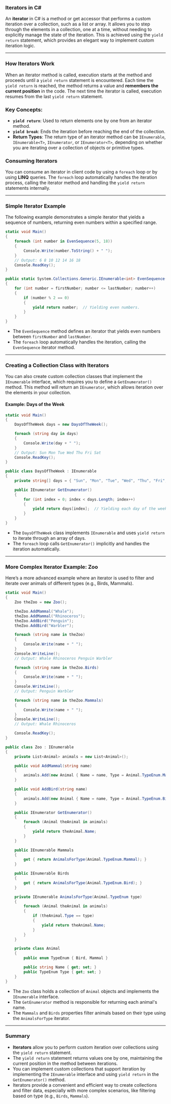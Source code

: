 ### **Iterators in C#**

An **iterator** in C# is a method or get accessor that performs a custom iteration over a collection, such as a list or array. It allows you to step through the elements in a collection, one at a time, without needing to explicitly manage the state of the iteration. This is achieved using the `yield return` statement, which provides an elegant way to implement custom iteration logic.

---

### **How Iterators Work**

When an iterator method is called, execution starts at the method and proceeds until a `yield return` statement is encountered. Each time the `yield return` is reached, the method returns a value and **remembers the current position** in the code. The next time the iterator is called, execution resumes from the last `yield return` statement.

### **Key Concepts:**
- **`yield return`**: Used to return elements one by one from an iterator method.
- **`yield break`**: Ends the iteration before reaching the end of the collection.
- **Return Types**: The return type of an iterator method can be `IEnumerable`, `IEnumerable<T>`, `IEnumerator`, or `IEnumerator<T>`, depending on whether you are iterating over a collection of objects or primitive types.

### **Consuming Iterators**

You can consume an iterator in client code by using a `foreach` loop or by using **LINQ** queries. The `foreach` loop automatically handles the iteration process, calling the iterator method and handling the `yield return` statements internally.

---

### **Simple Iterator Example**

The following example demonstrates a simple iterator that yields a sequence of numbers, returning even numbers within a specified range.

```csharp
static void Main()
{
    foreach (int number in EvenSequence(5, 18))
    {
        Console.Write(number.ToString() + " ");
    }
    // Output: 6 8 10 12 14 16 18
    Console.ReadKey();
}

public static System.Collections.Generic.IEnumerable<int> EvenSequence(int firstNumber, int lastNumber)
{
    for (int number = firstNumber; number <= lastNumber; number++)
    {
        if (number % 2 == 0)
        {
            yield return number;  // Yielding even numbers.
        }
    }
}
```

- The `EvenSequence` method defines an iterator that yields even numbers between `firstNumber` and `lastNumber`.
- The `foreach` loop automatically handles the iteration, calling the `EvenSequence` iterator method.

---

### **Creating a Collection Class with Iterators**

You can also create custom collection classes that implement the `IEnumerable` interface, which requires you to define a `GetEnumerator()` method. This method will return an `IEnumerator`, which allows iteration over the elements in your collection.

#### **Example: Days of the Week**

```csharp
static void Main()
{
    DaysOfTheWeek days = new DaysOfTheWeek();

    foreach (string day in days)
    {
        Console.Write(day + " ");
    }
    // Output: Sun Mon Tue Wed Thu Fri Sat
    Console.ReadKey();
}

public class DaysOfTheWeek : IEnumerable
{
    private string[] days = { "Sun", "Mon", "Tue", "Wed", "Thu", "Fri", "Sat" };

    public IEnumerator GetEnumerator()
    {
        for (int index = 0; index < days.Length; index++)
        {
            yield return days[index];  // Yielding each day of the week.
        }
    }
}
```

- The `DaysOfTheWeek` class implements `IEnumerable` and uses `yield return` to iterate through an array of days.
- The `foreach` loop calls `GetEnumerator()` implicitly and handles the iteration automatically.

---

### **More Complex Iterator Example: Zoo**

Here’s a more advanced example where an iterator is used to filter and iterate over animals of different types (e.g., Birds, Mammals).

```csharp
static void Main()
{
    Zoo theZoo = new Zoo();

    theZoo.AddMammal("Whale");
    theZoo.AddMammal("Rhinoceros");
    theZoo.AddBird("Penguin");
    theZoo.AddBird("Warbler");

    foreach (string name in theZoo)
    {
        Console.Write(name + " ");
    }
    Console.WriteLine();
    // Output: Whale Rhinoceros Penguin Warbler

    foreach (string name in theZoo.Birds)
    {
        Console.Write(name + " ");
    }
    Console.WriteLine();
    // Output: Penguin Warbler

    foreach (string name in theZoo.Mammals)
    {
        Console.Write(name + " ");
    }
    Console.WriteLine();
    // Output: Whale Rhinoceros

    Console.ReadKey();
}

public class Zoo : IEnumerable
{
    private List<Animal> animals = new List<Animal>();

    public void AddMammal(string name)
    {
        animals.Add(new Animal { Name = name, Type = Animal.TypeEnum.Mammal });
    }

    public void AddBird(string name)
    {
        animals.Add(new Animal { Name = name, Type = Animal.TypeEnum.Bird });
    }

    public IEnumerator GetEnumerator()
    {
        foreach (Animal theAnimal in animals)
        {
            yield return theAnimal.Name;
        }
    }

    public IEnumerable Mammals
    {
        get { return AnimalsForType(Animal.TypeEnum.Mammal); }
    }

    public IEnumerable Birds
    {
        get { return AnimalsForType(Animal.TypeEnum.Bird); }
    }

    private IEnumerable AnimalsForType(Animal.TypeEnum type)
    {
        foreach (Animal theAnimal in animals)
        {
            if (theAnimal.Type == type)
            {
                yield return theAnimal.Name;
            }
        }
    }

    private class Animal
    {
        public enum TypeEnum { Bird, Mammal }

        public string Name { get; set; }
        public TypeEnum Type { get; set; }
    }
}
```

- The `Zoo` class holds a collection of `Animal` objects and implements the `IEnumerable` interface.
- The `GetEnumerator` method is responsible for returning each animal's name.
- The `Mammals` and `Birds` properties filter animals based on their type using the `AnimalsForType` iterator.

---

### **Summary**

- **Iterators** allow you to perform custom iteration over collections using the `yield return` statement.
- The `yield return` statement returns values one by one, maintaining the current position in the method between iterations.
- You can implement custom collections that support iteration by implementing the `IEnumerable` interface and using `yield return` in the `GetEnumerator()` method.
- Iterators provide a convenient and efficient way to create collections and filter data, especially with more complex scenarios, like filtering based on type (e.g., `Birds`, `Mammals`).